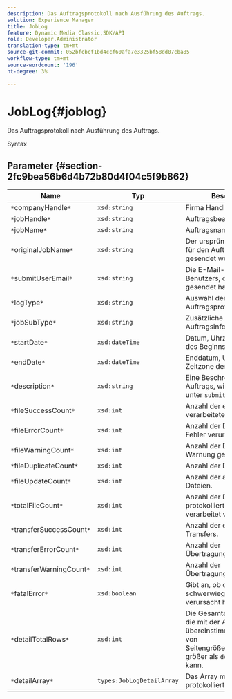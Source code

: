 ```yaml
---
description: Das Auftragsprotokoll nach Ausführung des Auftrags.
solution: Experience Manager
title: JobLog
feature: Dynamic Media Classic,SDK/API
role: Developer,Administrator
translation-type: tm+mt
source-git-commit: 052bfcbcf1bd4ccf60afa7e3325bf58dd07cba85
workflow-type: tm+mt
source-wordcount: '196'
ht-degree: 3%

---
```



# JobLog{#joblog}

Das Auftragsprotokoll nach Ausführung des Auftrags.

Syntax

## Parameter {#section-2fc9bea56b6d4b72b80d4f04c5f9b862}

| Name | Typ | Beschreibung |
|---|---|---|
| `*`companyHandle`*` | `xsd:string` | Firma Handle. |
| `*`jobHandle`*` | `xsd:string` | Auftragsbearbeitung |
| `*`jobName`*` | `xsd:string` | Auftragsname. |
| `*`originalJobName`*` | `xsd:string` | Der ursprüngliche Name, der für den Auftrag mit `submitJob` gesendet wurde. |
| `*`submitUserEmail`*` | `xsd:string` | Die E-Mail-Adresse des Benutzers, der den Auftrag gesendet hat. |
| `*`logType`*` | `xsd:string` | Auswahl der Auftragsprotokolltypen. |
| `*`jobSubType`*` | `xsd:string` | Zusätzliche Auftragsinformationen. |
| `*`startDate`*` | `xsd:dateTime` | Datum, Uhrzeit und Zeitzone des Beginns des Auftrags. |
| `*`endDate`*` | `xsd:dateTime` | Enddatum, Uhrzeit und Zeitzone des Auftrags. |
| `*`description`*` | `xsd:string` | Eine Beschreibung des Auftrags, wie ursprünglich unter `submitJob` angegeben. |
| `*`fileSuccessCount`*` | `xsd:int` | Anzahl der erfolgreich verarbeiteten Dateien. |
| `*`fileErrorCount`*` | `xsd:int` | Anzahl der Dateien, die einen Fehler verursacht haben. |
| `*`fileWarningCount`*` | `xsd:int` | Anzahl der Dateien, die eine Warnung generiert haben. |
| `*`fileDuplicateCount`*` | `xsd:int` | Anzahl der Duplikat-Dateien. |
| `*`fileUpdateCount`*` | `xsd:int` | Anzahl der aktualisierten Dateien. |
| `*`totalFileCount`*` | `xsd:int` | Anzahl der Dateien, die vom protokollierten Auftrag verarbeitet werden. |
| `*`transferSuccessCount`*` | `xsd:int` | Anzahl der erfolgreichen Transfers. |
| `*`transferErrorCount`*` | `xsd:int` | Anzahl der Übertragungsfehler. |
| `*`transferWarningCount`*` | `xsd:int` | Anzahl der Übertragungswarnungen. |
| `*`fatalError`*` | `xsd:boolean` | Gibt an, ob der Auftrag einen schwerwiegenden Fehler verursacht hat. |
| `*`detailTotalRows`*` | `xsd:int` | Die Gesamtanzahl der Zeilen, die mit der Abfrage übereinstimmen, die aufgrund von Seitengrößenbeschränkungen größer als `detailArray` sein kann. |
| `*`detailArray`*` | `types:JobLogDetailArray` | Das Array mit Details zum protokollierten Auftrag. |


